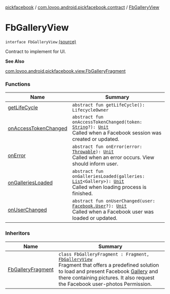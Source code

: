 [pickfacebook](../../index.md) / [com.lovoo.android.pickfacebook.contract](../index.md) / [FbGalleryView](./index.md)

# FbGalleryView

`interface FbGalleryView` [(source)](https://github.com/lovoo/android-pickpic/blob/master/pickfacebook/src/main/kotlin/com/lovoo/android/pickfacebook/contract/FbGalleryView.kt#L12)

Contract to implement for UI.

**See Also**

[com.lovoo.android.pickfacebook.view.FbGalleryFragment](../../com.lovoo.android.pickfacebook.view/-fb-gallery-fragment/index.md)

### Functions

| Name | Summary |
|---|---|
| [getLifeCycle](get-life-cycle.md) | `abstract fun getLifeCycle(): LifecycleOwner` |
| [onAccessTokenChanged](on-access-token-changed.md) | `abstract fun onAccessTokenChanged(token: `[`String`](https://kotlinlang.org/api/latest/jvm/stdlib/kotlin/-string/index.html)`?): `[`Unit`](https://kotlinlang.org/api/latest/jvm/stdlib/kotlin/-unit/index.html)<br>Called when a Facebook session was created or updated. |
| [onError](on-error.md) | `abstract fun onError(error: `[`Throwable`](https://kotlinlang.org/api/latest/jvm/stdlib/kotlin/-throwable/index.html)`): `[`Unit`](https://kotlinlang.org/api/latest/jvm/stdlib/kotlin/-unit/index.html)<br>Called when an error occurs. View should inform user. |
| [onGalleriesLoaded](on-galleries-loaded.md) | `abstract fun onGalleriesLoaded(galleries: `[`List`](https://kotlinlang.org/api/latest/jvm/stdlib/kotlin.collections/-list/index.html)`<Gallery>): `[`Unit`](https://kotlinlang.org/api/latest/jvm/stdlib/kotlin/-unit/index.html)<br>Called when loading process is finished. |
| [onUserChanged](on-user-changed.md) | `abstract fun onUserChanged(user: `[`Facebook.User`](../../com.lovoo.android.pickfacebook/-facebook/-user/index.md)`?): `[`Unit`](https://kotlinlang.org/api/latest/jvm/stdlib/kotlin/-unit/index.html)<br>Called when a Facebook user was loaded or updated. |

### Inheritors

| Name | Summary |
|---|---|
| [FbGalleryFragment](../../com.lovoo.android.pickfacebook.view/-fb-gallery-fragment/index.md) | `class FbGalleryFragment : Fragment, `[`FbGalleryView`](./index.md)<br>Fragment that offers a predefined solution to load and present Facebook [Gallery](#) and there containing pictures. It also request the Facebook user-photos Permission. |
